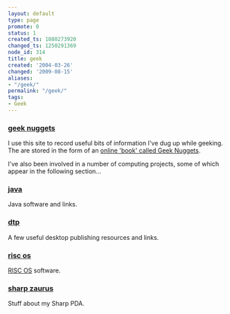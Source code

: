 ```yaml
---
layout: default
type: page
promote: 0
status: 1
created_ts: 1080273920
changed_ts: 1250291369
node_id: 314
title: geek
created: '2004-03-26'
changed: '2009-08-15'
aliases:
- "/geek/"
permalink: "/geek/"
tags:
- Geek
---
```

<div id="geek-content">
<h3><a href="/geek_nuggets">geek nuggets</a></h3>
<p>
I use this site to record useful bits of information I've dug up while geeking.  The are stored in the form of an <a href="/geek_nuggets">online 'book' called Geek Nuggets</a>.
</p>
<p>
I've also been involved in a number of computing projects, some of which appear in the following section...
</p>

<h3><a href="/geek/java/">java</a></h3>
<p>
Java software and links.
</p>

<h3><a href="/geek/dtp/">dtp</a></h3>
<p>
A few useful desktop publishing resources and links.
</p>

<h3><a href="/geek/riscos/">risc&nbsp;os</a></h3>
<p>
<a href="http://www.riscos.com/">RISC OS</a> software.
</p>

<h3><a href="/geek/zaurus/">sharp zaurus</a></h3>
<p>
Stuff about my Sharp PDA.
</p>

</div>

